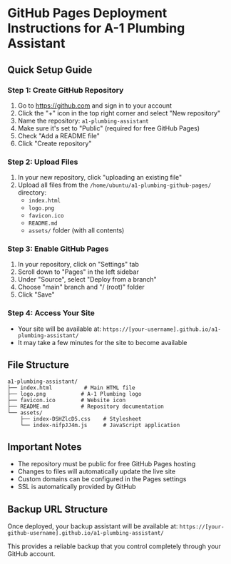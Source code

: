 # GitHub Pages Deployment Instructions for A-1 Plumbing Assistant

## Quick Setup Guide

### Step 1: Create GitHub Repository
1. Go to https://github.com and sign in to your account
2. Click the "+" icon in the top right corner and select "New repository"
3. Name the repository: `a1-plumbing-assistant`
4. Make sure it's set to "Public" (required for free GitHub Pages)
5. Check "Add a README file"
6. Click "Create repository"

### Step 2: Upload Files
1. In your new repository, click "uploading an existing file"
2. Upload all files from the `/home/ubuntu/a1-plumbing-github-pages/` directory:
   - `index.html`
   - `logo.png`
   - `favicon.ico`
   - `README.md`
   - `assets/` folder (with all contents)

### Step 3: Enable GitHub Pages
1. In your repository, click on "Settings" tab
2. Scroll down to "Pages" in the left sidebar
3. Under "Source", select "Deploy from a branch"
4. Choose "main" branch and "/ (root)" folder
5. Click "Save"

### Step 4: Access Your Site
- Your site will be available at: `https://[your-username].github.io/a1-plumbing-assistant/`
- It may take a few minutes for the site to become available

## File Structure
```
a1-plumbing-assistant/
├── index.html          # Main HTML file
├── logo.png           # A-1 Plumbing logo
├── favicon.ico        # Website icon
├── README.md          # Repository documentation
└── assets/
    ├── index-DSHZlcD5.css    # Stylesheet
    └── index-nifpJJ4m.js     # JavaScript application
```

## Important Notes
- The repository must be public for free GitHub Pages hosting
- Changes to files will automatically update the live site
- Custom domains can be configured in the Pages settings
- SSL is automatically provided by GitHub

## Backup URL Structure
Once deployed, your backup assistant will be available at:
`https://[your-github-username].github.io/a1-plumbing-assistant/`

This provides a reliable backup that you control completely through your GitHub account.

